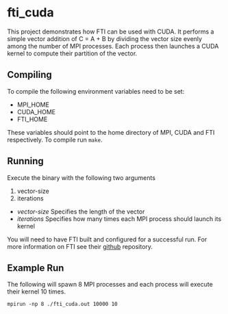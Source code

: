 # fti\_cuda
This project demonstrates how FTI can be used with CUDA. It performs a simple
vector addition of C = A + B by dividing the vector size evenly among the number
of MPI processes. Each process then launches a CUDA kernel to compute their
partition of the vector.

## Compiling
To compile the following environment variables need to be set:
+ MPI\_HOME
+ CUDA\_HOME
+ FTI\_HOME

These variables should point to the home directory of MPI, CUDA and FTI
respectively. To compile run `make`.

## Running
Execute the binary with the following two arguments
1. vector-size
2. iterations

+ _vector-size_ Specifies the length of the vector
+ _iterations_ Specifies how many times each MPI process should launch its kernel 

You will need to have FTI built and configured for a successful run. For more
information on FTI see their [github](https://github.com/leobago/fti) repository.

## Example Run
The following will spawn 8 MPI processes and each process will execute their
kernel 10 times.

`mpirun -np 8 ./fti_cuda.out 10000 10`
